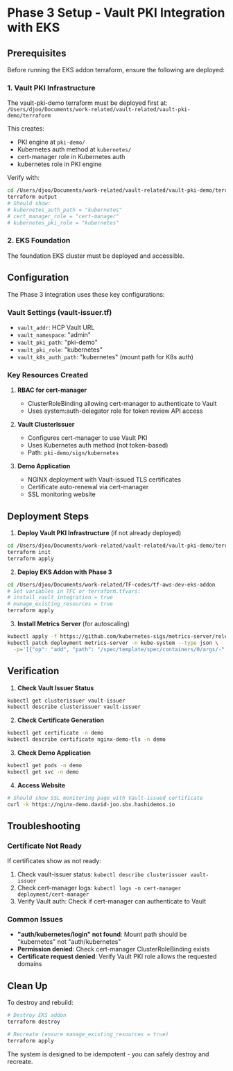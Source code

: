 # Phase 3 Setup - Vault PKI Integration with EKS

## Prerequisites

Before running the EKS addon terraform, ensure the following are deployed:

### 1. Vault PKI Infrastructure
The vault-pki-demo terraform must be deployed first at:
`/Users/djoo/Documents/work-related/vault-related/vault-pki-demo/terraform`

This creates:
- PKI engine at `pki-demo/`
- Kubernetes auth method at `kubernetes/`
- cert-manager role in Kubernetes auth
- kubernetes role in PKI engine

Verify with:
```bash
cd /Users/djoo/Documents/work-related/vault-related/vault-pki-demo/terraform
terraform output
# Should show:
# kubernetes_auth_path = "kubernetes"
# cert_manager_role = "cert-manager"
# kubernetes_pki_role = "kubernetes"
```

### 2. EKS Foundation
The foundation EKS cluster must be deployed and accessible.

## Configuration

The Phase 3 integration uses these key configurations:

### Vault Settings (vault-issuer.tf)
- `vault_addr`: HCP Vault URL
- `vault_namespace`: "admin"
- `vault_pki_path`: "pki-demo"
- `vault_pki_role`: "kubernetes"
- `vault_k8s_auth_path`: "kubernetes" (mount path for K8s auth)

### Key Resources Created

1. **RBAC for cert-manager**
   - ClusterRoleBinding allowing cert-manager to authenticate to Vault
   - Uses system:auth-delegator role for token review API access

2. **Vault ClusterIssuer**
   - Configures cert-manager to use Vault PKI
   - Uses Kubernetes auth method (not token-based)
   - Path: `pki-demo/sign/kubernetes`

3. **Demo Application**
   - NGINX deployment with Vault-issued TLS certificates
   - Certificate auto-renewal via cert-manager
   - SSL monitoring website

## Deployment Steps

1. **Deploy Vault PKI Infrastructure** (if not already deployed)
```bash
cd /Users/djoo/Documents/work-related/vault-related/vault-pki-demo/terraform
terraform init
terraform apply
```

2. **Deploy EKS Addon with Phase 3**
```bash
cd /Users/djoo/Documents/work-related/TF-codes/tf-aws-dev-eks-addon
# Set variables in TFC or terraform.tfvars:
# install_vault_integration = true
# manage_existing_resources = true
terraform apply
```

3. **Install Metrics Server** (for autoscaling)
```bash
kubectl apply -f https://github.com/kubernetes-sigs/metrics-server/releases/latest/download/components.yaml
kubectl patch deployment metrics-server -n kube-system --type json \
  -p='[{"op": "add", "path": "/spec/template/spec/containers/0/args/-", "value": "--kubelet-insecure-tls"}]'
```

## Verification

1. **Check Vault Issuer Status**
```bash
kubectl get clusterissuer vault-issuer
kubectl describe clusterissuer vault-issuer
```

2. **Check Certificate Generation**
```bash
kubectl get certificate -n demo
kubectl describe certificate nginx-demo-tls -n demo
```

3. **Check Demo Application**
```bash
kubectl get pods -n demo
kubectl get svc -n demo
```

4. **Access Website**
```bash
# Should show SSL monitoring page with Vault-issued certificate
curl -k https://nginx-demo.david-joo.sbx.hashidemos.io
```

## Troubleshooting

### Certificate Not Ready
If certificates show as not ready:
1. Check vault-issuer status: `kubectl describe clusterissuer vault-issuer`
2. Check cert-manager logs: `kubectl logs -n cert-manager deployment/cert-manager`
3. Verify Vault auth: Check if cert-manager can authenticate to Vault

### Common Issues
- **"auth/kubernetes/login" not found**: Mount path should be "kubernetes" not "auth/kubernetes"
- **Permission denied**: Check cert-manager ClusterRoleBinding exists
- **Certificate request denied**: Verify Vault PKI role allows the requested domains

## Clean Up

To destroy and rebuild:
```bash
# Destroy EKS addon
terraform destroy

# Recreate (ensure manage_existing_resources = true)
terraform apply
```

The system is designed to be idempotent - you can safely destroy and recreate.